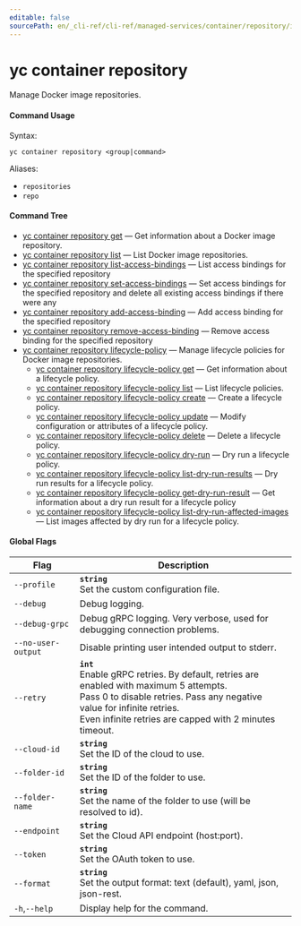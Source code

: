 ```yaml
---
editable: false
sourcePath: en/_cli-ref/cli-ref/managed-services/container/repository/index.md
---
```


# yc container repository

Manage Docker image repositories.

#### Command Usage

Syntax: 

`yc container repository <group|command>`

Aliases: 

- `repositories`
- `repo`

#### Command Tree

- [yc container repository get](get.md) — Get information about a Docker image repository.
- [yc container repository list](list.md) — List Docker image repositories.
- [yc container repository list-access-bindings](list-access-bindings.md) — List access bindings for the specified repository
- [yc container repository set-access-bindings](set-access-bindings.md) — Set access bindings for the specified repository and delete all existing access bindings if there were any
- [yc container repository add-access-binding](add-access-binding.md) — Add access binding for the specified repository
- [yc container repository remove-access-binding](remove-access-binding.md) — Remove access binding for the specified repository
- [yc container repository lifecycle-policy](lifecycle-policy/index.md) — Manage lifecycle policies for Docker image repositories.
	- [yc container repository lifecycle-policy get](lifecycle-policy/get.md) — Get information about a lifecycle policy.
	- [yc container repository lifecycle-policy list](lifecycle-policy/list.md) — List lifecycle policies.
	- [yc container repository lifecycle-policy create](lifecycle-policy/create.md) — Create a lifecycle policy.
	- [yc container repository lifecycle-policy update](lifecycle-policy/update.md) — Modify configuration or attributes of a lifecycle policy.
	- [yc container repository lifecycle-policy delete](lifecycle-policy/delete.md) — Delete a lifecycle policy.
	- [yc container repository lifecycle-policy dry-run](lifecycle-policy/dry-run.md) — Dry run a lifecycle policy.
	- [yc container repository lifecycle-policy list-dry-run-results](lifecycle-policy/list-dry-run-results.md) — Dry run results for a lifecycle policy.
	- [yc container repository lifecycle-policy get-dry-run-result](lifecycle-policy/get-dry-run-result.md) — Get information about a dry run result for a lifecycle policy
	- [yc container repository lifecycle-policy list-dry-run-affected-images](lifecycle-policy/list-dry-run-affected-images.md) — List images affected by dry run for a lifecycle policy.

#### Global Flags

| Flag | Description |
|----|----|
|`--profile`|<b>`string`</b><br/>Set the custom configuration file.|
|`--debug`|Debug logging.|
|`--debug-grpc`|Debug gRPC logging. Very verbose, used for debugging connection problems.|
|`--no-user-output`|Disable printing user intended output to stderr.|
|`--retry`|<b>`int`</b><br/>Enable gRPC retries. By default, retries are enabled with maximum 5 attempts.<br/>Pass 0 to disable retries. Pass any negative value for infinite retries.<br/>Even infinite retries are capped with 2 minutes timeout.|
|`--cloud-id`|<b>`string`</b><br/>Set the ID of the cloud to use.|
|`--folder-id`|<b>`string`</b><br/>Set the ID of the folder to use.|
|`--folder-name`|<b>`string`</b><br/>Set the name of the folder to use (will be resolved to id).|
|`--endpoint`|<b>`string`</b><br/>Set the Cloud API endpoint (host:port).|
|`--token`|<b>`string`</b><br/>Set the OAuth token to use.|
|`--format`|<b>`string`</b><br/>Set the output format: text (default), yaml, json, json-rest.|
|`-h`,`--help`|Display help for the command.|
